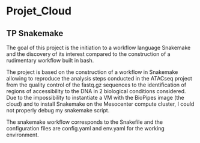 # Projet_Cloud
## TP Snakemake
The goal of this project is the initiation to a workflow language Snakemake and the discovery of its interest compared to the construction of a rudimentary workflow built in bash. 

The project is based on the construction of a workflow in Snakemake allowing to reproduce the analysis steps conducted in the ATACseq project from the quality control of the fastq.gz sequences to the identification of regions of accessibility to the DNA in 2 biological conditions considered.
Due to the impossibility to instantiate a VM with the BioPipes image (the cloud) and to install Snakemake on the Mesocenter compute cluster, I could not properly debug my snakemake script. 

The snakemake workflow corresponds to the Snakefile and the configuration files are config.yaml and env.yaml for the working environment. 
